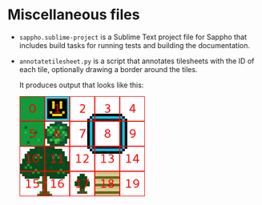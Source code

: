 # Miscellaneous files

* `sappho.sublime-project` is a Sublime Text project file for Sappho that
  includes build tasks for running tests and building the documentation.
* `annotatetilesheet.py` is a script that annotates tilesheets with the
  ID of each tile, optionally drawing a border around the tiles.

  It produces output that looks like this:

  ![](annotatetilesheet-example.png)

